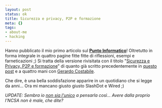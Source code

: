 ```yaml
--- 
layout: post
status: ok
title: Sicurezza e privacy, P2P e formazione
meta: {}
tags: 
- about-me
- hacking
---
```

Hanno pubblicato il mio primo articolo sul **[Punto Informatico](http://punto-informatico.it/p.asp?i=50226)**!
Oltretutto in forma integrale in quattro pagine fitte fitte di riflessioni, esempi e farneticazioni ;)
Si tratta della versione rivisitata con il titolo "[Sicurezza e Privacy, P2P e formazione](http://punto-informatico.it/p.asp?i=50226)" di quanto già scritto precedentemente in <a href="http://blogs.ugidotnet.org/lastknight/archive/2004/10/25/4649.aspx">questo post</a> e a quattro mani con <a href="http://www.costabile.net/">Gerardo Costabile</a>.

Che dire, è una bella soddisfazione apparire in un quotidiano che si legge da anni... Ora mi mancano giusto giusto SlashDot e Wired ;)

*UPDATE: Sembra io <a href="http://webnews.html.it/news/2405.htm">non sia l'unico</a> a pensarla così... Avere dalla proprio l'NCSA non è male, che dite?* 
